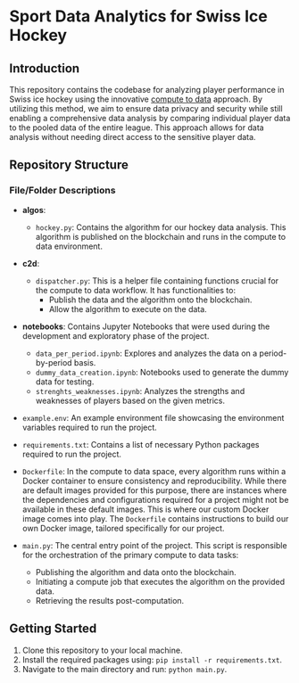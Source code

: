 # Sport Data Analytics for Swiss Ice Hockey

## Introduction

This repository contains the codebase for analyzing player performance in Swiss ice hockey using the
innovative [compute to data](https://docs.oceanprotocol.com/developers/compute-to-data) approach. By utilizing this
method, we aim to ensure data privacy and security while still enabling a
comprehensive data analysis by comparing individual player data to the pooled data of the entire league. This approach
allows for data analysis without needing direct access to the sensitive player data.

## Repository Structure

### File/Folder Descriptions

- **algos**:
    - `hockey.py`: Contains the algorithm for our hockey data analysis. This algorithm is published on the blockchain
      and runs in the compute to data environment.

- **c2d**:
    - `dispatcher.py`: This is a helper file containing functions crucial for the compute to data workflow. It has
      functionalities to:
        - Publish the data and the algorithm onto the blockchain.
        - Allow the algorithm to execute on the data.

- **notebooks**: Contains Jupyter Notebooks that were used during the development and exploratory phase of the project.
    - `data_per_period.ipynb`: Explores and analyzes the data on a period-by-period basis.
    - `dummy_data_creation.ipynb`: Notebooks used to generate the dummy data for testing.
    - `strenghts_weaknesses.ipynb`: Analyzes the strengths and weaknesses of players based on the given metrics.

- `example.env`: An example environment file showcasing the environment variables required to run the project.

- `requirements.txt`: Contains a list of necessary Python packages required to run the project.

- `Dockerfile`: In the compute to data space, every algorithm runs within a Docker container to ensure consistency and
  reproducibility. While there are default images provided for this purpose, there are instances where the dependencies
  and configurations required for a project might not be available in these default images. This is where our custom
  Docker image comes into play. The `Dockerfile` contains instructions to build our own Docker image, tailored
  specifically for our project.

- `main.py`: The central entry point of the project. This script is responsible for the orchestration of the primary
  compute to data tasks:
    - Publishing the algorithm and data onto the blockchain.
    - Initiating a compute job that executes the algorithm on the provided data.
    - Retrieving the results post-computation.

## Getting Started

1. Clone this repository to your local machine.
2. Install the required packages using: `pip install -r requirements.txt`.
3. Navigate to the main directory and run: `python main.py`.

